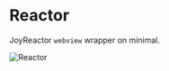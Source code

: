 # Reactor

JoyReactor `webview` wrapper on minimal.

![Reactor](https://user-images.githubusercontent.com/53379023/125151696-acf06100-e150-11eb-8720-87d230fa143b.png)
